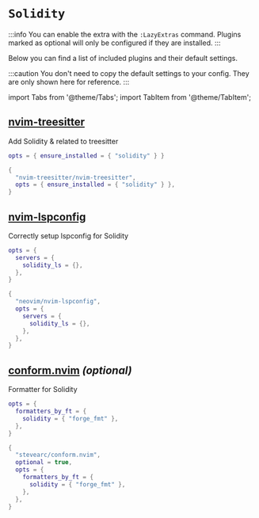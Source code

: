 # `Solidity`

<!-- plugins:start -->

:::info
You can enable the extra with the `:LazyExtras` command.
Plugins marked as optional will only be configured if they are installed.
:::

Below you can find a list of included plugins and their default settings.

:::caution
You don't need to copy the default settings to your config.
They are only shown here for reference.
:::

import Tabs from '@theme/Tabs';
import TabItem from '@theme/TabItem';

## [nvim-treesitter](https://github.com/nvim-treesitter/nvim-treesitter)

 Add Solidity & related to treesitter


<Tabs>

<TabItem value="opts" label="Options">

```lua
opts = { ensure_installed = { "solidity" } }
```

</TabItem>


<TabItem value="code" label="Full Spec">

```lua
{
  "nvim-treesitter/nvim-treesitter",
  opts = { ensure_installed = { "solidity" } },
}
```

</TabItem>

</Tabs>

## [nvim-lspconfig](https://github.com/neovim/nvim-lspconfig)

 Correctly setup lspconfig for Solidity


<Tabs>

<TabItem value="opts" label="Options">

```lua
opts = {
  servers = {
    solidity_ls = {},
  },
}
```

</TabItem>


<TabItem value="code" label="Full Spec">

```lua
{
  "neovim/nvim-lspconfig",
  opts = {
    servers = {
      solidity_ls = {},
    },
  },
}
```

</TabItem>

</Tabs>

## [conform.nvim](https://github.com/stevearc/conform.nvim) _(optional)_

 Formatter for Solidity


<Tabs>

<TabItem value="opts" label="Options">

```lua
opts = {
  formatters_by_ft = {
    solidity = { "forge_fmt" },
  },
}
```

</TabItem>


<TabItem value="code" label="Full Spec">

```lua
{
  "stevearc/conform.nvim",
  optional = true,
  opts = {
    formatters_by_ft = {
      solidity = { "forge_fmt" },
    },
  },
}
```

</TabItem>

</Tabs>

<!-- plugins:end -->
